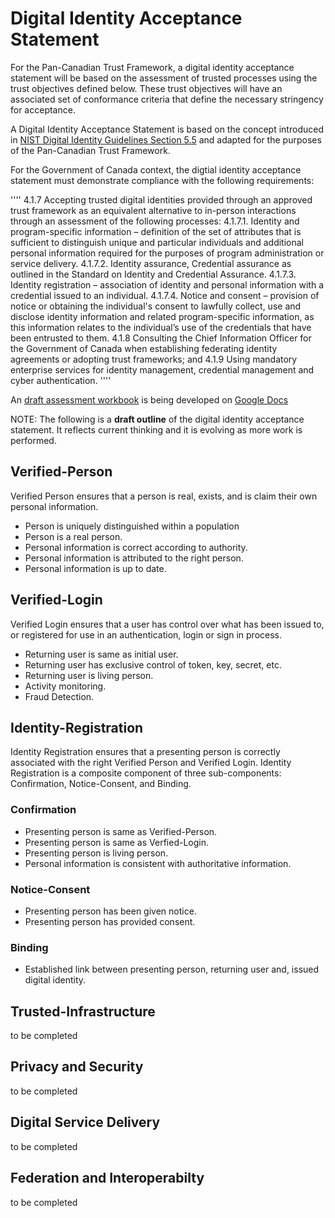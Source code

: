 # Digital Identity Acceptance Statement

For the Pan-Canadian Trust Framework, a digital identity acceptance statement will be based on the assessment of trusted processes using the trust objectives defined below. These trust objectives will have an associated set of conformance criteria that define the necessary stringency for acceptance.

A Digital Identity Acceptance Statement is based on the concept introduced in [NIST Digital Identity Guidelines Section 5.5](https://pages.nist.gov/800-63-3/sp800-63-3.html#daps) and adapted for the purposes of the Pan-Canadian Trust Framework.

For the Government of Canada context, the digtial identity acceptance statement must demonstrate compliance with the following requirements:

''''
4.1.7	Accepting trusted digital identities provided through an approved trust framework as an equivalent alternative to in-person interactions through an assessment of the following processes:
4.1.7.1.	Identity and program-specific information – definition of the set of attributes that is sufficient to distinguish unique and particular individuals and additional personal information required for the purposes of program administration or service delivery.
4.1.7.2.	Identity assurance, Credential assurance as outlined in the Standard on Identity and Credential Assurance. 
4.1.7.3.	Identity registration – association of identity and personal information with a credential issued to an individual.
4.1.7.4.	Notice and consent – provision of notice or obtaining the individual's consent to lawfully collect, use and disclose identity information and related program-specific information, as this information relates to the individual’s use of the credentials that have been entrusted to them. 
4.1.8	Consulting the Chief Information Officer for the Government of Canada when establishing federating identity agreements or adopting trust frameworks; and
4.1.9	Using mandatory enterprise services for identity management, credential management and cyber authentication. 
''''


An [draft assessment workbook](https://docs.google.com/document/d/1tYWZN9_Z1TacDSojZSSLt8r6JoWvqw5bKNTR85FhIJA/edit?usp=sharing) is being developed on [Google Docs](https://docs.google.com/document/d/1tYWZN9_Z1TacDSojZSSLt8r6JoWvqw5bKNTR85FhIJA/edit?usp=sharing)

NOTE: The following is a **draft outline** of the digital identity acceptance statement. It reflects current thinking and it is evolving as more work is performed.

## Verified-Person
Verified Person ensures that a person is real, exists, and is claim their own personal information.

* Person is uniquely distinguished within a population
* Person is a real person.
* Personal information is correct according to authority.
* Personal information is attributed to the right person.
* Personal information is up to date.

## Verified-Login
Verified Login ensures that a user has control over what has been issued to, or registered for use in an authentication, login or sign in process.

* Returning user is same as initial user.
* Returning user has exclusive control of token, key, secret, etc.
* Returning user is living person. 
* Activity monitoring.
* Fraud Detection.

## Identity-Registration
Identity Registration ensures that a presenting person is correctly associated with the right Verified Person and Verified Login.
Identity Registration is a composite component of three sub-components: Confirmation, Notice-Consent, and Binding.

### Confirmation

* Presenting person is same as Verified-Person.
* Presenting person is same as Verfied-Login.
* Presenting person is living person.
* Personal information is consistent with authoritative information.

### Notice-Consent

* Presenting person has been given notice.
* Presenting person has provided consent.

### Binding

* Established link between presenting person, returning user and, issued digital identity.

## Trusted-Infrastructure
to be completed

## Privacy and Security
to be completed

## Digital Service Delivery
to be completed

## Federation and Interoperabilty
to be completed
